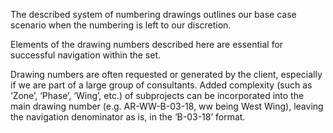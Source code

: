 The described system of numbering drawings outlines our base case scenario when the numbering is left to our discretion.

Elements of the drawing numbers described here are essential for successful navigation within the set.

Drawing numbers are often requested or generated by the client, especially if we are part of a large group of consultants. Added complexity (such as ‘Zone’, ‘Phase’, ‘Wing’, etc.) of subprojects can be incorporated into the main drawing number (e.g. AR-WW-B-03-18, ww being West Wing), leaving the navigation denominator as is, in the ‘B-03-18’ format.
